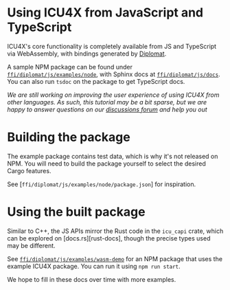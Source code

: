 # Using ICU4X from JavaScript and TypeScript

ICU4X's core functionality is completely available from JS and TypeScript via WebAssembly, with bindings generated by [Diplomat].

A sample NPM package can be found under [`ffi/diplomat/js/examples/node`], with Sphinx docs at [`ffi/diplomat/js/docs`]. You can also run `tsdoc` on the package to get TypeScript docs.

_We are still working on improving the user experience of using ICU4X from other languages. As such, this tutorial may be a bit sparse, but we are happy to answer questions on our [discussions forum] and help you out_

# Building the package

The example package contains test data, which is why it's not released on NPM. You will need to build the package yourself to select the desired Cargo features.

See [`ffi/diplomat/js/examples/node/package.json`] for inspiration.

# Using the built package

Similar to C++, the JS APIs mirror the Rust code in the `icu_capi` crate, which can be explored on [docs.rs][rust-docs], though the precise types used may be different.

See [`ffi/diplomat/js/examples/wasm-demo`] for an NPM package that uses the example ICU4X package. You can run it using `npm run start`.

We hope to fill in these docs over time with more examples.

 [discussions forum]: https://github.com/unicode-org/icu4x/discussions
 [Diplomat]: https://github.com/rust-diplomat/diplomat
 [`ffi/diplomat/js/examples/node`]: https://github.com/unicode-org/icu4x/tree/main/ffi/diplomat/js/examples/node
 [`ffi/diplomat/js/docs`]: https://github.com/unicode-org/icu4x/tree/main/ffi/diplomat/js/docs
 [`ffi/diplomat/js/examples/wasm-demo`]: https://github.com/unicode-org/icu4x/tree/main/ffi/diplomat/js/examples/wasm-demo
